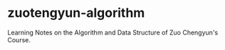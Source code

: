 # zuotengyun-algorithm
Learning Notes on the Algorithm and Data Structure of Zuo Chengyun's Course.

